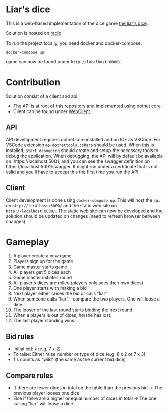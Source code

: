 # Liar's dice

This is a web-based implementation of the dice game [the liar's dice](https://en.wikipedia.org/wiki/Liar%27s_dice).

Solution is hosted on [radix](https://gathering-gaia.app.playground.radix.equinor.com/)

To run the project locally, you need docker and docker-compose:

```
docker-compose up
```

game can now be found under `http://localhost:8080/`. 

# Contribution

Solution consist of a client and api. 
- The API is at root of this repository and implemented using dotnet core. 
- Client can be found under [WebClient](./WebClient).

## API

API development requires dotnet core installed and an IDE as VSCode. For VSCode extension `ms-dotnettools.csharp` should be used. When this is installed, `Start debugging` should create and setup the necessary tools to debug the application. When debugging, the API will by default be available on: https://localhost:5001, and you can see the swagger definition on https://localhost:5001/swagger. It might run under a certificate that is not valid and you'll have to accept this the first time you run the API. 

## Client 

Client development is done using `docker-compose up`. This will host the `api` on `http://localhost:5000/` and the static web site on `http://localhost:8080/`. The static web site can now be developed and the solution should be updated on changes (need to refresh browser between changes).

# Gameplay

1. A player create a new game
1. Players sign up for the game
1. Game master starts game
1. All players get 5 dices each
1. Game master initiates round
1. All player's dices are rolled (players only sees their own dices)
1. One player starts with making a bid
1. Next player either raises the bid or calls "liar"
1. When someone calls "liar" - compare the two players. One will loose a dice.
1. The looser of the last round starts bidding the next round.
1. When a players is out of dices, he/she has lost.
1. The last player standing wins.

## Bid rules
* Initial bid: <Number of dices> x <Type of dice> (e.g. 7 x 2)
* To raise: Either raise number or type of dice (e.g. 8 x 2 or 7 x 3)
* 1's counts as "wild" (the same as the current bid dice)

## Compare rules
* If there are fewer dices in total on the table than the previous bid
-> The previous player looses one dice
* Else if there are a higher or equal number of dices in total
-> The one calling "liar" will loose a dice
